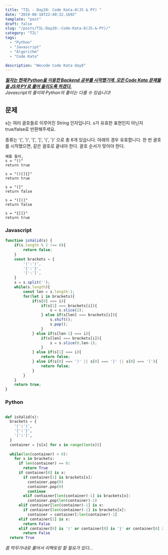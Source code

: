 ```yaml
---
title: "TIL - Day20: Code Kata-8(JS & PY) "
date: "2019-08-18T22:40:32.169Z"
template: "post"
draft: false
slug: "/posts/TIL-Day20:-Code-Kata-8(JS-&-PY)/"
category: "TIL"
tags:
  - "Python"
  - "Javascript"
  - "Algorithm"
  - "Code Kata"

description: "Wecode Code Kata day8"
---
```


_**<u>필자는 현재 Python을 이용한 Backend 공부를 시작했기에, 모든 Code Kata 문제들을 JS와 PY로 풀어 올리도록 하겠다.</u>**_</br>
_Javascript의 풀이와 Python의 풀이는 다를 수 있습니다!_

## 문제
s는 여러 괄호들로 이루어진 String 인자입니다.
s가 유효한 표현인지 아닌지 true/false로 반환해주세요.

종류는 '(', ')', '[', ']', '{', '}' 으로 총 6개 있습니다.
아래의 경우 유효합니다.
한 번 괄호를 시작했으면, 같은 괄호로 끝내야 한다.
괄호 순서가 맞아야 한다.

```
예를 들어,
s = "()"
return true

s = "()[]{}"
return true

s = "(]"
return false

s = "([)]"
return false

s = "{[]}"
return true
```

### Javascript

```Javascript
function isValid(s) {
    if(s.length % 2 !== 0){
        return false;
    }
    const brackets = {
        '(':')',
        '{':'}',
        '[':']',
    }
    s = s.split('');
    while(s.length){
        const len = s.length-1;
        for(let i in brackets){
            if(s[0] === i){
                if(s[1] === brackets[i]){
                    s = s.slice(2);
                } else if(s[len] === brackets[i]){
                    s.shift();
                    s.pop();
                }
            } else if(s[len-1] === i){
                if(s[len] === brackets[i]){
                    s = s.slice(0,len-1);
                }
            } else if(s[1] === i){
                return false;
            } else if(s[0] === ')' || s[0] === '}' || s[0] === ']'){
                return false;
            }
        }
    }
    return true;
}

```

### Python

```Python

def isValid(s):
  brackets = {
    '(':')',
    '{':'}',
    '[':']',
  }
  container = [s[x] for x in range(len(s))]
  
  while(len(container) > 0):
    for x in brackets:
      if len(container) == 0:
        return True
      if container[0] is x:
        if container[1] is brackets[x]:
          container.pop(0)
          container.pop(0)
          continue
        elif container[len(container)-1] is brackets[x]:
          container.pop(len(container)-1)
      elif container[len(container)-1] is x:
        if container[len(container)-1] is brackets[x]:
          container = container[:len(container)-1]
      elif container[1] is x:
        return False
      elif container[0] is ')' or container[0] is '}' or container[0] is ']':
        return False
  return True

```
*좀 막무가내로 풀어서 리팩토링 할 필요가 있다...*
